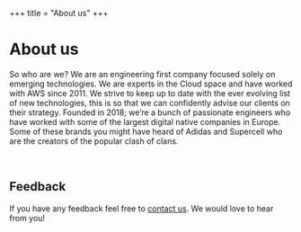 +++
title = "About us"
+++

# About us
So who are we? We are an engineering first company focused solely on emerging technologies. We are experts in the Cloud space and have worked with AWS since 2011. We strive to keep up to date with the ever evolving list of new technologies, this is so that we can confidently advise our clients on their strategy. Founded in 2018; we’re a bunch of passionate engineers who have worked with some of the largest digital native companies in Europe. Some of these brands you might have heard of Adidas and Supercell who are the creators of the popular clash of clans.

<br />

## Feedback

If you have any feedback feel free to [contact us](mailto:info@osodevops.io). We would love to hear from you!
